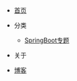 <!-- _navbar.md -->

* [首页](/)

* 分类
  * [SpringBoot专题](springboot/index.md)

* 关于

* [博客](http://fangting.cc)